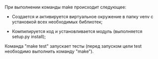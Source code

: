 При выполнении команды make происходит следующее:

* Создается и активируется виртуальное окружение в папку venv с установкой всех необходимых библиотек;

* Компилируется код и установливается модуль (выполняется setup.py install);


Команда "make test" запускает тесты (перед запуском цели test необходимо выполнить команду "make").